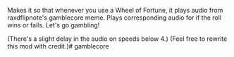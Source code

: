 Makes it so that whenever you use a Wheel of Fortune, it plays audio from raxdflipnote's gamblecore meme. Plays corresponding audio for if the roll wins or fails.
Let's go gambling!

(There's a slight delay in the audio on speeds below 4.)
(Feel free to rewrite this mod with credit.)#   g a m b l e c o r e 
 
 
